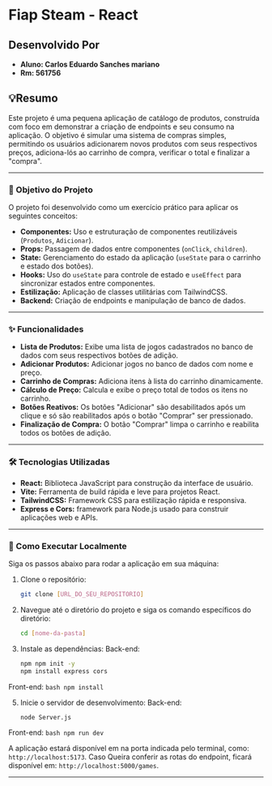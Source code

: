 # Fiap Steam - React

## Desenvolvido Por 
* **Aluno: Carlos Eduardo Sanches mariano**
* **Rm: 561756**

## 💡Resumo
Este projeto é uma pequena aplicação de catálogo de produtos, construída com foco em demonstrar a criação de endpoints e seu consumo na aplicação. O objetivo é simular uma sistema de compras simples, permitindo os usuários adicionarem novos produtos com seus respectivos preços, adiciona-lós ao carrinho de compra, verificar o total e finalizar a "compra".

---

### 🎯 Objetivo do Projeto

O projeto foi desenvolvido como um exercício prático para aplicar os seguintes conceitos:

* **Componentes:** Uso e estruturação de componentes reutilizáveis (`Produtos`, `Adicionar`).
* **Props:** Passagem de dados entre componentes (`onClick`, `children`).
* **State:** Gerenciamento do estado da aplicação (`useState` para o carrinho e estado dos botões).
* **Hooks:** Uso do `useState` para controle de estado e `useEffect` para sincronizar estados entre componentes.
* **Estilização:** Aplicação de classes utilitárias com TailwindCSS.
* **Backend:** Criação de endpoints e manipulação de banco de dados.

---

### ✨ Funcionalidades

* **Lista de Produtos:** Exibe uma lista de jogos cadastrados no banco de dados com seus respectivos botões de adição.
* **Adicionar Produtos:** Adicionar jogos no banco de dados com nome e preço.
* **Carrinho de Compras:** Adiciona itens à lista do carrinho dinamicamente.
* **Cálculo de Preço:** Calcula e exibe o preço total de todos os itens no carrinho.
* **Botões Reativos:** Os botões "Adicionar" são desabilitados após um clique e só são reabilitados após o botão "Comprar" ser pressionado.
* **Finalização de Compra:** O botão "Comprar" limpa o carrinho e reabilita todos os botões de adição.

---

### 🛠️ Tecnologias Utilizadas

* **React:** Biblioteca JavaScript para construção da interface de usuário.
* **Vite:** Ferramenta de build rápida e leve para projetos React.
* **TailwindCSS:** Framework CSS para estilização rápida e responsiva.
* **Express e Cors:** framework para Node.js usado para construir aplicações web e APIs.

---

### 🚀 Como Executar Localmente

Siga os passos abaixo para rodar a aplicação em sua máquina:

1.  Clone o repositório:
    ```bash
    git clone [URL_DO_SEU_REPOSITORIO]
    ```

2.  Navegue até o diretório do projeto e siga os comando específicos do diretório:
    ```bash
    cd [nome-da-pasta]
    ```

3.  Instale as dependências:
    Back-end:
    ```bash
    npm npm init -y 
    npm install express cors
    ```
   Front-end:
    ```bash
    npm install
    ```
   

5.  Inicie o servidor de desenvolvimento:
   Back-end:
    ```bash
    node Server.js
    ```
   Front-end:
    ```bash
    npm run dev
    ```

A aplicação estará disponível em na porta indicada pelo terminal, como: `http://localhost:5173`.
Caso Queira conferir as rotas do endpoint, ficará disponível em:  `http://localhost:5000/games`.

--- 
